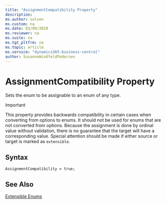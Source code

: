 ```yaml
---
title: "AssignmentCompatibility Property"
description:
ms.author: solsen
ms.custom: na
ms.date: 03/09/2020
ms.reviewer: na
ms.suite: na
ms.tgt_pltfrm: na
ms.topic: article
ms.service: "dynamics365-business-central"
author: SusanneWindfeldPedersen
---
```


# AssignmentCompatibility Property
Sets the enum to be assignable to an enum of any type. 

> [!IMPORTANT]  
> This property provides backwards compatibility in certain cases when converting from options to enums. It should not be used for enums that are not converted from options. 
> Because the assignment is done by ordinal value without validation, there is no guarantee that the target will have a corresponding value. Special attention should be made if either source or target is marked as `extensible`.


## Syntax

```
AssignmentCompatibility = true;
```

## See Also
[Extensible Enums](../devenv-extensible-enums.md)  
